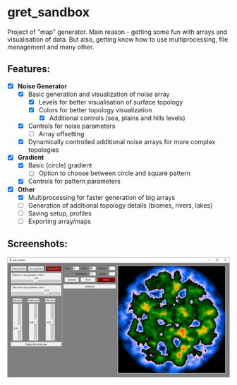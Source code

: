 # gret_sandbox

Project of "map" generator.
Main reason - getting some fun with arrays and visualisation of data. 
But also, getting know how to use multiprocessing, file management and many other.

## Features: 

* [x] **Noise Generator**
    * [x] Basic generation and visualization of noise array
        * [x] Levels for better visualisation of surface topology
        * [x] Colors for better topology visualization
            * [x] Additional controls (sea, plains and hills levels)
    * [x] Controls for noise parameters
        * [ ] Array offsetting
    * [x] Dynamically controlled additional noise arrays for more complex topologies

* [x] **Gradient**
    * [x] Basic (circle) gradient 
        * [ ] Option to choose between circle and square pattern
    * [x] Controls for pattern parameters

* [x] **Other**
    * [x] Multiprocessing for faster generation of big arrays
    * [ ] Generation of additional topology details (biomes, rivers, lakes)
    * [ ] Saving setup, profiles
    * [ ] Exporting array/maps

## Screenshots:

![x](/images/screen%2026.10.2020%20controls%20for%20topology%20main%20levels.png)